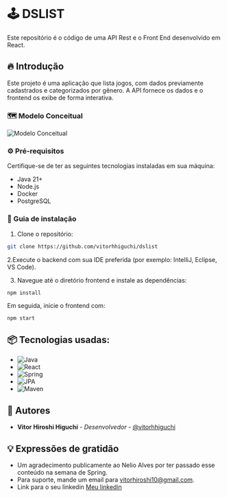 # 🕹️ DSLIST

Este repositório é o código de uma API Rest e o Front End desenvolvido em React.

## 🔥 Introdução

Este projeto é uma aplicação que lista jogos, com dados previamente cadastrados e categorizados por gênero. A API fornece os dados e o frontend os exibe de forma interativa.

### 🗺️ Modelo Conceitual
![Modelo Conceitual](https://github.com/user-attachments/assets/3b4031df-25c6-40ff-ad3c-dd5793462d9d)


### ⚙️ Pré-requisitos

Certifique-se de ter as seguintes tecnologias instaladas em sua máquina:

- Java 21+
- Node.js
- Docker
- PostgreSQL

### 🔨 Guia de instalação

1. Clone o repositório:

```bash
git clone https://github.com/vitorhhiguchi/dslist
```

2.Execute o backend com sua IDE preferida (por exemplo: IntelliJ, Eclipse, VS Code).

3. Navegue até o diretório frontend e instale as dependências:
   
```
npm install
```

Em seguida, inicie o frontend com:

```
npm start
```

## 📦 Tecnologias usadas:

* ![Java](https://img.shields.io/badge/java-21-ED8B00?style=for-the-badge&logo=openjdk&logoColor=white)
* ![React](https://img.shields.io/badge/react-19-61DAFB?style=for-the-badge&logo=react&logoColor=black)
* ![Spring](https://img.shields.io/badge/spring-%236DB33F.svg?style=for-the-badge&logo=spring&logoColor=white)
* ![JPA](https://img.shields.io/badge/JPA-orange?style=for-the-badge)
* ![Maven](https://img.shields.io/badge/maven-C60F13?style=for-the-badge&logo=apache-maven&logoColor=white)

## 👷 Autores

* **Vitor Hiroshi Higuchi** - *Desenvolvedor* - [@vitorhhiguchi](https://github.com/Vitorhhiguchi)

## 💡 Expressões de gratidão

* Um agradecimento publicamente ao Nelio Alves por ter passado esse conteúdo na semana de Spring.
* Para suporte, mande um email para vitorhiroshi10@gmail.com.
* Link para o seu linkedin [Meu linkedin](https://www.linkedin.com/in/vitor-hiroshi-higuchi-b0918b270/)
